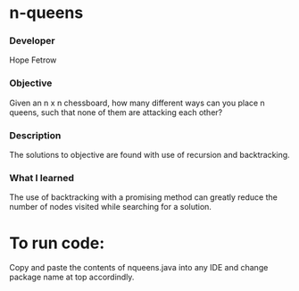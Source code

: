 # n-queens

### Developer
  Hope Fetrow 
  
### Objective
  Given an n x n chessboard, how many different ways can you place n queens, such that none of them are attacking each other?

### Description
  The solutions to objective are found with use of recursion and backtracking. 

### What I learned 
  The use of backtracking with a promising method can greatly reduce the number of nodes visited while searching for a solution. 
  

# To run code: 
  Copy and paste the contents of nqueens.java into any IDE and change package name at top accordindly. 
